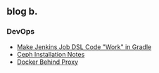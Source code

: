
## blog b.
### DevOps
- [Make Jenkins Job DSL Code "Work" in Gradle](./DevOps/2017-08-16-Make-Jenkins-Job-DSL-Code-"Work"-in-Gradle.md)
- [Ceph Installation Notes](./DevOps/2019-03-12-Ceph-Installation-Notes.md)
- [Docker Behind Proxy](./DevOps/2019-06-21-Docker-Behind-Proxy.md)

